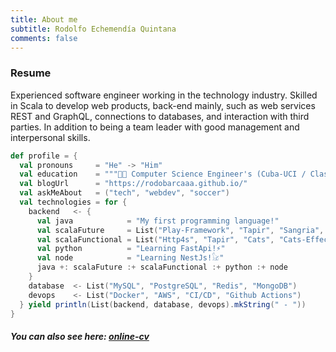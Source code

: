 ```yaml
---
title: About me
subtitle: Rodolfo Echemendía Quintana
comments: false
---
```

### Resume

Experienced software engineer working in the technology industry. Skilled in Scala to develop web products, back-end mainly, such as web services REST and GraphQL, connections to databases, and interaction with third parties. In addition to being a team leader with good management and interpersonal skills.


```scala
def profile = {
  val pronouns     = "He" -> "Him"
  val education    = """👨‍🎓 Computer Science Engineer's (Cuba-UCI / Class of 2011)"""
  val blogUrl      = "https://rodobarcaaa.github.io/"
  val askMeAbout   = ("tech", "webdev", "soccer")
  val technologies = for {
    backend   <- {
      val java            = "My first programming language!"
      val scalaFuture     = List("Play-Framework", "Tapir", "Sangria", "Slick")
      val scalaFunctional = List("Http4s", "Tapir", "Cats", "Cats-Effect", "Monix-Task")
      val python          = "Learning FastApi!⚡"
      val node            = "Learning NestJs!𓃠"
      java +: scalaFuture :+ scalaFunctional :+ python :+ node
    }
    database  <- List("MySQL", "PostgreSQL", "Redis", "MongoDB")
    devops    <- List("Docker", "AWS", "CI/CD", "Github Actions")
  } yield println(List(backend, database, devops).mkString(" - "))
}
```

##### You can also see here: [online-cv](https://rodobarcaaa.github.io/online-cv/)
